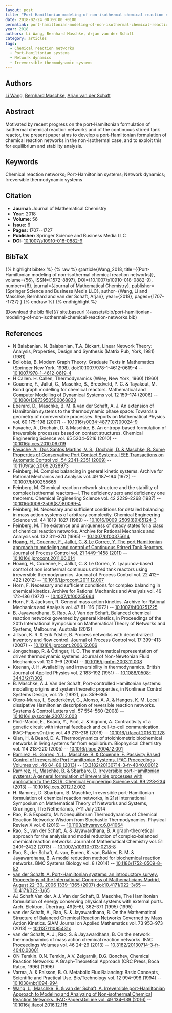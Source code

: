 ```yaml
---
layout: post
title: "Port-Hamiltonian modeling of non-isothermal chemical reaction networks"
date: 2018-02-24 00:00:00 +0100
permalink: port-hamiltonian-modeling-of-non-isothermal-chemical-reaction-networks
year: 2018
authors: Li Wang, Bernhard Maschke, Arjan van der Schaft
category: articles
tags:
  - Chemical reaction networks
  - Port-Hamiltonian systems
  - Network dynamics
  - Irreversible thermodynamic systems
---
```

 
## Authors
[Li Wang](authors/li-wang), [Bernhard Maschke](authors/bernhard-maschke), [Arjan van der Schaft](authors/arjan-van-der-schaft)
 
## Abstract
Motivated by recent progress on the port-Hamiltonian formulation of isothermal chemical reaction networks and of the continuous stirred tank reactor, the present paper aims to develop a port-Hamiltonian formulation of chemical reaction networks in the non-isothermal case, and to exploit this for equilibrium and stability analysis.
 
## Keywords
Chemical reaction networks; Port-Hamiltonian systems; Network dynamics; Irreversible thermodynamic systems
 
## Citation
- **Journal:** Journal of Mathematical Chemistry
- **Year:** 2018
- **Volume:** 56
- **Issue:** 6
- **Pages:** 1707--1727
- **Publisher:** Springer Science and Business Media LLC
- **DOI:** [10.1007/s10910-018-0882-9](https://doi.org/10.1007/s10910-018-0882-9)
 
## BibTeX
{% highlight bibtex %}
{% raw %}
@article{Wang_2018,
  title={{Port-Hamiltonian modeling of non-isothermal chemical reaction networks}},
  volume={56},
  ISSN={1572-8897},
  DOI={10.1007/s10910-018-0882-9},
  number={6},
  journal={Journal of Mathematical Chemistry},
  publisher={Springer Science and Business Media LLC},
  author={Wang, Li and Maschke, Bernhard and van der Schaft, Arjan},
  year={2018},
  pages={1707--1727}
}
{% endraw %}
{% endhighlight %}
 
[Download the bib file]({{ site.baseurl }}/assets/bib/port-hamiltonian-modeling-of-non-isothermal-chemical-reaction-networks.bib)
 
## References
- N Balabanian. N. Balabanian, T.A. Bickart, Linear Network Theory: Analysis, Properties, Design and Synthesis (Matrix Pub, York, 1981) (1981)
- Bollobás, B. Modern Graph Theory. Graduate Texts in Mathematics (Springer New York, 1998). doi:10.1007/978-1-4612-0619-4 -- [10.1007/978-1-4612-0619-4](https://doi.org/10.1007/978-1-4612-0619-4)
- H Callen. H. Callen, Thermodynamics (Wiley, New York, 1960) (1960)
- Couenne, F., Jallut, C., Maschke, B., Breedveld, P. C. & Tayakout, M. Bond graph modelling for chemical reactors. Mathematical and Computer Modelling of Dynamical Systems vol. 12 159–174 (2006) -- [10.1080/13873950500068823](https://doi.org/10.1080/13873950500068823)
- Eberard, D., Maschke, B. M. & van der Schaft, A. J. An extension of Hamiltonian systems to the thermodynamic phase space: Towards a geometry of nonreversible processes. Reports on Mathematical Physics vol. 60 175–198 (2007) -- [10.1016/s0034-4877(07)00024-9](https://doi.org/10.1016/s0034-4877(07)00024-9)
- Favache, A., Dochain, D. & Maschke, B. An entropy-based formulation of irreversible processes based on contact structures. Chemical Engineering Science vol. 65 5204–5216 (2010) -- [10.1016/j.ces.2010.06.019](https://doi.org/10.1016/j.ces.2010.06.019)
- [Favache, A., Dos Santos Martins, V. S., Dochain, D. & Maschke, B. Some Properties of Conservative Port Contact Systems. IEEE Transactions on Automatic Control vol. 54 2341–2351 (2009)](some-properties-of-conservative-port-contact-systems) -- [10.1109/tac.2009.2028973](https://doi.org/10.1109/tac.2009.2028973)
- Feinberg, M. Complex balancing in general kinetic systems. Archive for Rational Mechanics and Analysis vol. 49 187–194 (1972) -- [10.1007/bf00255665](https://doi.org/10.1007/bf00255665)
- Feinberg, M. Chemical reaction network structure and the stability of complex isothermal reactors—I. The deficiency zero and deficiency one theorems. Chemical Engineering Science vol. 42 2229–2268 (1987) -- [10.1016/0009-2509(87)80099-4](https://doi.org/10.1016/0009-2509(87)80099-4)
- Feinberg, M. Necessary and sufficient conditions for detailed balancing in mass action systems of arbitrary complexity. Chemical Engineering Science vol. 44 1819–1827 (1989) -- [10.1016/0009-2509(89)85124-3](https://doi.org/10.1016/0009-2509(89)85124-3)
- Feinberg, M. The existence and uniqueness of steady states for a class of chemical reaction networks. Archive for Rational Mechanics and Analysis vol. 132 311–370 (1995) -- [10.1007/bf00375614](https://doi.org/10.1007/bf00375614)
- [Hoang, H., Couenne, F., Jallut, C. & Le Gorrec, Y. The port Hamiltonian approach to modeling and control of Continuous Stirred Tank Reactors. Journal of Process Control vol. 21 1449–1458 (2011)](the-port-hamiltonian-approach-to-modeling-and-control-of-continuous-stirred-tank-reactors) -- [10.1016/j.jprocont.2011.06.014](https://doi.org/10.1016/j.jprocont.2011.06.014)
- Hoang, H., Couenne, F., Jallut, C. & Le Gorrec, Y. Lyapunov-based control of non isothermal continuous stirred tank reactors using irreversible thermodynamics. Journal of Process Control vol. 22 412–422 (2012) -- [10.1016/j.jprocont.2011.12.007](https://doi.org/10.1016/j.jprocont.2011.12.007)
- Horn, F. Necessary and sufficient conditions for complex balancing in chemical kinetics. Archive for Rational Mechanics and Analysis vol. 49 172–186 (1972) -- [10.1007/bf00255664](https://doi.org/10.1007/bf00255664)
- Horn, F. & Jackson, R. General mass action kinetics. Archive for Rational Mechanics and Analysis vol. 47 81–116 (1972) -- [10.1007/bf00251225](https://doi.org/10.1007/bf00251225)
- B. Jayawardhana, S. Rao, A.J. Van der Schaft, Balanced chemical reaction networks governed by general kinetics, in Proceedings of the 20th International Symposium on Mathematical Theory of Networks and Systems, Melbourne, Australia (2012)
- Jillson, K. R. & Erik Ydstie, B. Process networks with decentralized inventory and flow control. Journal of Process Control vol. 17 399–413 (2007) -- [10.1016/j.jprocont.2006.12.006](https://doi.org/10.1016/j.jprocont.2006.12.006)
- Jongschaap, R. & Öttinger, H. C. The mathematical representation of driven thermodynamic systems. Journal of Non-Newtonian Fluid Mechanics vol. 120 3–9 (2004) -- [10.1016/j.jnnfm.2003.11.008](https://doi.org/10.1016/j.jnnfm.2003.11.008)
- Keenan, J. H. Availability and irreversibility in thermodynamics. British Journal of Applied Physics vol. 2 183–192 (1951) -- [10.1088/0508-3443/2/7/302](https://doi.org/10.1088/0508-3443/2/7/302)
- B. Maschke, A.J. Van der Schaft, Port-controlled Hamiltonian systems: modelling origins and system theoretic properties, in Nonlinear Control Systems Design, vol. 25 (1992), pp. 359–365
- Otero-Muras, I., Szederkényi, G., Alonso, A. A. & Hangos, K. M. Local dissipative Hamiltonian description of reversible reaction networks. Systems &amp; Control Letters vol. 57 554–560 (2008) -- [10.1016/j.sysconle.2007.12.003](https://doi.org/10.1016/j.sysconle.2007.12.003)
- Picó-Marco, E., Boada, Y., Picó, J. & Vignoni, A. Contractivity of a genetic circuit with internal feedback and cell-to-cell communication. IFAC-PapersOnLine vol. 49 213–218 (2016) -- [10.1016/j.ifacol.2016.12.128](https://doi.org/10.1016/j.ifacol.2016.12.128)
- Qian, H. & Beard, D. A. Thermodynamics of stoichiometric biochemical networks in living systems far from equilibrium. Biophysical Chemistry vol. 114 213–220 (2005) -- [10.1016/j.bpc.2004.12.001](https://doi.org/10.1016/j.bpc.2004.12.001)
- [Ramirez, H., Gorrec, Y. L., Maschke, B. & Couenne, F. Passivity Based Control of Irreversible Port Hamiltonian Systems. IFAC Proceedings Volumes vol. 46 84–89 (2013)](passivity-based-control-of-irreversible-port-hamiltonian-systems) -- [10.3182/20130714-3-fr-4040.00012](https://doi.org/10.3182/20130714-3-fr-4040.00012)
- [Ramirez, H., Maschke, B. & Sbarbaro, D. Irreversible port-Hamiltonian systems: A general formulation of irreversible processes with application to the CSTR. Chemical Engineering Science vol. 89 223–234 (2013)](irreversible-port-hamiltonian-systems-a-general-formulation-of-irreversible-processes-with-application-to-the-cstr) -- [10.1016/j.ces.2012.12.002](https://doi.org/10.1016/j.ces.2012.12.002)
- H. Ramırez, D. Sbárbaro, B. Maschke, Irreversible port-Hamiltonian formulation of chemical reaction networks, in 21st International Symposium on Mathematical Theory of Networks and Systems, Groningen, The Netherlands, 7–11 July 2014
- Rao, R. & Esposito, M. Nonequilibrium Thermodynamics of Chemical Reaction Networks: Wisdom from Stochastic Thermodynamics. Physical Review X vol. 6 (2016) -- [10.1103/physrevx.6.041064](https://doi.org/10.1103/physrevx.6.041064)
- Rao, S., van der Schaft, A. & Jayawardhana, B. A graph-theoretical approach for the analysis and model reduction of complex-balanced chemical reaction networks. Journal of Mathematical Chemistry vol. 51 2401–2422 (2013) -- [10.1007/s10910-013-0218-8](https://doi.org/10.1007/s10910-013-0218-8)
- Rao, S., der Schaft, A. van, Eunen, K. van, Bakker, B. M. & Jayawardhana, B. A model reduction method for biochemical reaction networks. BMC Systems Biology vol. 8 (2014) -- [10.1186/1752-0509-8-52](https://doi.org/10.1186/1752-0509-8-52)
- [van der Schaft, A. Port-Hamiltonian systems: an introductory survey. Proceedings of the International Congress of Mathematicians Madrid, August 22–30, 2006 1339–1365 (2007) doi:10.4171/022-3/65](port-hamiltonian-systems-an-introductory-survey) -- [10.4171/022-3/65](https://doi.org/10.4171/022-3/65)
- AJ Schaft Van der. A.J. Van der Schaft, B. Maschke, The Hamiltonian formulation of energy conserving physical systems with external ports. Arch. Elektron. Übertrag. 49(5–6), 362–371 (1995) (1995)
- van der Schaft, A., Rao, S. & Jayawardhana, B. On the Mathematical Structure of Balanced Chemical Reaction Networks Governed by Mass Action Kinetics. SIAM Journal on Applied Mathematics vol. 73 953–973 (2013) -- [10.1137/11085431x](https://doi.org/10.1137/11085431x)
- van der Schaft, A. J., Rao, S. & Jayawardhana, B. On the network thermodynamics of mass action chemical reaction networks. IFAC Proceedings Volumes vol. 46 24–29 (2013) -- [10.3182/20130714-3-fr-4040.00001](https://doi.org/10.3182/20130714-3-fr-4040.00001)
- ON Temkin. O.N. Temkin, A.V. Zeigarnik, D.G. Bonchev, Chemical Reaction Networks: A Graph-Theoretical Approach (CRC Press, Boca Raton, 1996) (1996)
- Varma, A. & Palsson, B. O. Metabolic Flux Balancing: Basic Concepts, Scientific and Practical Use. Bio/Technology vol. 12 994–998 (1994) -- [10.1038/nbt1094-994](https://doi.org/10.1038/nbt1094-994)
- [Wang, L., Maschke, B. & van der Schaft, A. Irreversible port-Hamiltonian Approach to Modeling and Analyzing of Non-isothermal Chemical Reaction Networks. IFAC-PapersOnLine vol. 49 134–139 (2016)](irreversible-port-hamiltonian-approach-to-modeling-and-analyzing-of-non-isothermal-chemical-reaction-networks) -- [10.1016/j.ifacol.2016.12.115](https://doi.org/10.1016/j.ifacol.2016.12.115)

